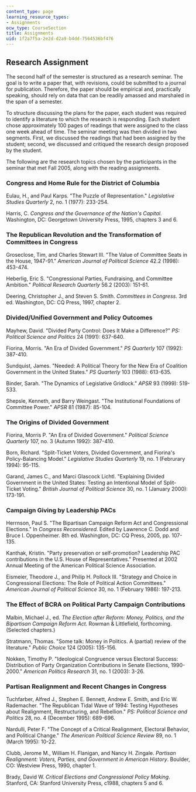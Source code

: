 ```yaml
---
content_type: page
learning_resource_types:
- Assignments
ocw_type: CourseSection
title: Assignments
uid: 1f2a7f5a-2e2d-d2a9-b4dd-7564536bf476
---
```


Research Assignment
-------------------

The second half of the semester is structured as a research seminar. The goal is to write a paper that, with revisions, could be submitted to a journal for publication. Therefore, the paper should be empirical and, practically speaking, should rely on data that can be readily amassed and marshaled in the span of a semester.

To structure discussing the plans for the paper, each student was required to identify a literature to which the research is responding. Each student chose approximately 100 pages of readings that were assigned to the class one week ahead of time. The seminar meeting was then divided in two segments. First, we discussed the readings that had been assigned by the student; second, we discussed and critiqued the research design proposed by the student.

The following are the research topics chosen by the participants in the seminar that met Fall 2005, along with the reading assignments.

### Congress and Home Rule for the District of Columbia

Eulau, H., and Paul Karps. "The Puzzle of Representation." _Legislative Studies Quarterly_ 2, no. 1 (1977): 233-254.

Harris, C. _Congress and the Governance of the Nation's Capital_. Washington, DC: Georgetown University Press, 1995, chapters 3 and 6.

### The Republican Revolution and the Transformation of Committees in Congress

Groseclose, Tim, and Charles Stewart III. "The Value of Committee Seats in the House, 1947-91." _American Journal of Political Science_ 42.2 (1998): 453-474.

Heberlig, Eric S. "Congressional Parties, Fundraising, and Committee Ambition." _Political Research Quarterly_ 56.2 (2003): 151-61.

Deering, Christopher J., and Steven S. Smith. _Committees in Congress_. 3rd ed. Washington, DC: CQ Press, 1997, chapter 2.

### Divided/Unified Government and Policy Outcomes

Mayhew, David. "Divided Party Control: Does It Make a Difference?" _PS: Political Science and Politics_ 24 (1991): 637-640.

Fiorina, Morris. "An Era of Divided Government." _PS Quarterly_ 107 (1992): 387-410.

Sundquist, James. "Needed: A Political Theory for the New Era of Coalition Government in the United States." _PS Quarterly_ 103 (1988): 613-635.

Binder, Sarah. "The Dynamics of Legislative Gridlock." _APSR_ 93 (1999): 519-533.

Shepsle, Kenneth, and Barry Weingast. "The Institutional Foundations of Committee Power." _APSR_ 81 (1987): 85-104.

### The Origins of Divided Government

Fiorina, Morris P. "An Era of Divided Government." _Political Science Quarterly_ 107, no. 3 (Autumn 1992): 387-410.

Born, Richard. "Split-Ticket Voters, Divided Government, and Fiorina's Policy-Balancing Model." _Legislative Studies Quarterly_ 19, no. 1 (Februrary 1994): 95-115.

Garand, James C., and Marci Glascock Lichtl. "Explaining Divided Government in the United States: Testing an Intentional Model of Split-Ticket Voting." _British Journal of Political Science_ 30, no. 1 (January 2000): 173-191.

### Campaign Giving by Leadership PACs

Herrnson, Paul S. "The Bipartisan Campaign Reform Act and Congressional Elections." In _Congress Reconsidered._ Edited by Lawrence C. Dodd and Bruce I. Oppenheimer. 8th ed. Washington, DC: CQ Press, 2005, pp. 107-135.

Kanthak, Kristin. "Party preservation or self-promotion? Leadership PAC contributions in the U.S. House of Representatives." Presented at 2002 Annual Meeting of the American Political Science Association.

Eismeier, Theodore J., and Philip H. Pollock III. "Strategy and Choice in Congressional Elections: The Role of Political Action Committees." _American Journal of Political Science_ 30, no. 1 (February 1986): 197-213.

### The Effect of BCRA on Political Party Campaign Contributions

Malbin, Michael J., ed. _The Election after Reform: Money, Politics, and the Bipartisan Campaign Reform Act._ Rowman & Littlefield, forthcoming. (Selected chapters.)

Stratmann, Thomas. "Some talk: Money in Politics. A (partial) review of the literature." _Public Choice_ 124 (2005): 135-156.

Nokken, Timothy P. "Ideological Congruence versus Electoral Success: Distribution of Party Organization Contributions in Senate Elections, 1990-2000." _American Politics Research_ 31, no. 1 (2003): 3-26.

### Partisan Realignment and Recent Changes in Congress

Tuchfarber, Alfred J., Stephen E. Bennett, Andrew E. Smith, and Eric W. Rademacher. "The Republican Tidal Wave of 1994: Testing Hypotheses about Realignment, Restructuring, and Rebellion." _PS: Political Science and Politics_ 28, no. 4 (December 1995): 689-696.

Nardulli, Peter F. "The Concept of a Critical Realignment, Electoral Behavior, and Political Change." _The American Political Science Review_ 89, no. 1 (March 1995): 10-22.

Clubb, Jerome M., William H. Flanigan, and Nancy H. Zingale. _Partisan Realignment: Voters, Parties, and Government in American History_. Boulder, CO: Westview Press, 1990, chapter 1.

Brady, David W. _Critical Elections and Congressional Policy Making_. Stanford, CA: Stanford University Press, c1988, chapters 5 and 6.